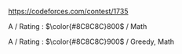 https://codeforces.com/contest/1735

A / Rating : $\color{#8C8C8C}800$ / Math

A / Rating : $\color{#8C8C8C}900$ / Greedy, Math
